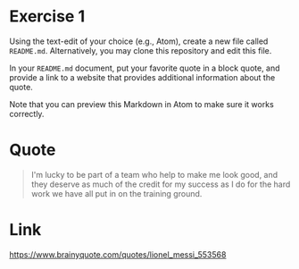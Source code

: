 # Exercise 1
Using the text-edit of your choice (e.g., Atom), create a new file called `README.md`. Alternatively, you may clone this repository and edit this file.

In your `README.md` document, put your favorite quote in a block quote, and provide a link to a website that provides additional information about the quote.

Note that you can preview this Markdown in Atom to make sure it works correctly.

# Quote
> I'm lucky to be part of a team who help to make me look good, and they deserve as much of the credit for my success as I do for the hard work we have all put in on the training ground. 

# Link
 https://www.brainyquote.com/quotes/lionel_messi_553568
